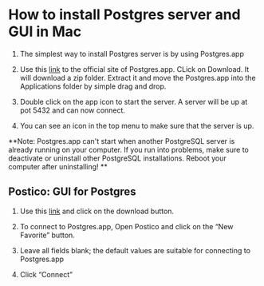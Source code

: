 # How to install Postgres server and GUI in Mac

1. The simplest way to install Postgres server is by using Postgres.app

2. Use this [link](http://postgresapp.com/) to the official site of Postgres.app. CLick on Download. It will download a zip folder. Extract it and move the Postgres.app into the Applications folder by simple drag and drop.

3. Double click on the app icon to start the server. A server will be up at pot 5432 and can now connect.

4. You can see an icon in the top menu to make sure that the server is up.

**Note: Postgres.app can't start when another PostgreSQL server is already running on your computer. If you run into problems, make sure to deactivate or uninstall other PostgreSQL installations. Reboot your computer after uninstalling! **


## Postico: GUI for Postgres

1. Use this [link](https://eggerapps.at/postico/) and click on the download button.

2. To connect to Postgres.app, Open Postico and click on the “New Favorite” button.

3. Leave all fields blank; the default values are suitable for connecting to Postgres.app

4. Click “Connect”

